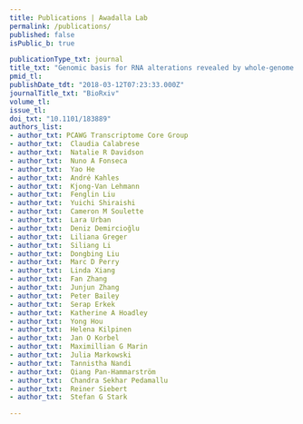 ```yaml
---
title: Publications | Awadalla Lab
permalink: /publications/
published: false
isPublic_b: true

publicationType_txt: journal
title_txt: "Genomic basis for RNA alterations revealed by whole-genome analyses of 27 cancer types."
pmid_tl: 
publishDate_tdt: "2018-03-12T07:23:33.000Z"
journalTitle_txt: "BioRxiv"
volume_tl: 
issue_tl: 
doi_txt: "10.1101/183889"
authors_list: 
- author_txt: PCAWG Transcriptome Core Group
- author_txt:  Claudia Calabrese
- author_txt:  Natalie R Davidson
- author_txt:  Nuno A Fonseca
- author_txt:  Yao He
- author_txt:  André Kahles
- author_txt:  Kjong-Van Lehmann
- author_txt:  Fenglin Liu
- author_txt:  Yuichi Shiraishi
- author_txt:  Cameron M Soulette
- author_txt:  Lara Urban
- author_txt:  Deniz Demircioğlu
- author_txt:  Liliana Greger
- author_txt:  Siliang Li
- author_txt:  Dongbing Liu
- author_txt:  Marc D Perry
- author_txt:  Linda Xiang
- author_txt:  Fan Zhang
- author_txt:  Junjun Zhang
- author_txt:  Peter Bailey
- author_txt:  Serap Erkek
- author_txt:  Katherine A Hoadley
- author_txt:  Yong Hou
- author_txt:  Helena Kilpinen
- author_txt:  Jan O Korbel
- author_txt:  Maximillian G Marin
- author_txt:  Julia Markowski
- author_txt:  Tannistha Nandi
- author_txt:  Qiang Pan-Hammarström
- author_txt:  Chandra Sekhar Pedamallu
- author_txt:  Reiner Siebert
- author_txt:  Stefan G Stark

---
```

